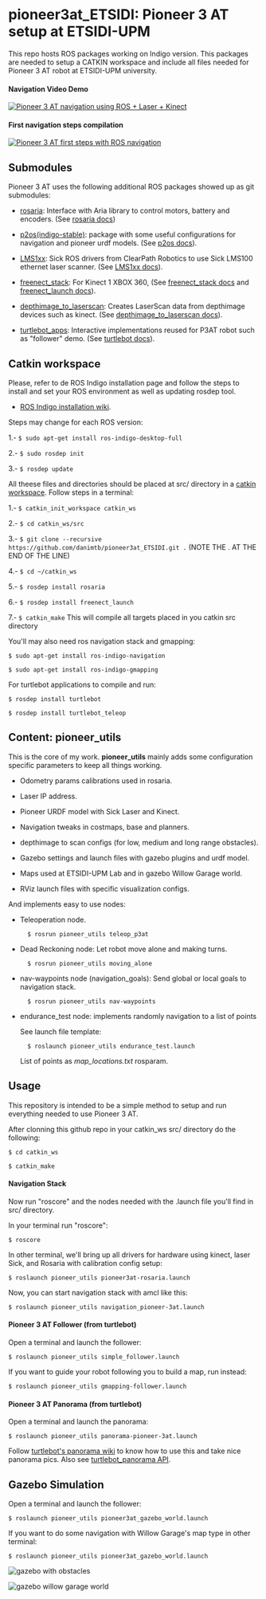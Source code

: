 
pioneer3at_ETSIDI: Pioneer 3 AT setup at ETSIDI-UPM
===================================================

This repo hosts ROS packages working on Indigo version. This packages are needed to setup a CATKIN workspace  and include all files needed for Pioneer 3 AT robot at ETSIDI-UPM university.

#### Navigation Video Demo

[![Pioneer 3 AT navigation using ROS + Laser + Kinect](http://img.youtube.com/vi/vXFqmWmqZSs/0.jpg)](http://www.youtube.com/watch?v=vXFqmWmqZSs)

#### First navigation steps compilation

[![Pioneer 3 AT first steps with ROS navigation](http://img.youtube.com/vi/w9qAdscY48k/0.jpg)](https://www.youtube.com/watch?v=w9qAdscY48k)

Submodules
----------------
Pioneer 3 AT uses the following additional ROS packages showed up as git submodules:

- [rosaria](https://github.com/amor-ros-pkg/rosaria): Interface with Aria library to control motors, battery and encoders. (See [rosaria docs](http://wiki.ros.org/ROSARIA))

- [p2os(indigo-stable)](https://github.com/allenh1/p2os/tree/indigo-stable): package with some useful configurations for navigation and pioneer urdf models. (See [p2os docs](http://wiki.ros.org/p2os)).

- [LMS1xx](https://github.com/clearpathrobotics/LMS1xx): Sick ROS drivers from ClearPath Robotics to use Sick LMS100 ethernet laser scanner. (See [LMS1xx docs](http://wiki.ros.org/LMS1xx)).

- [freenect_stack](https://github.com/ros-drivers/freenect_stack): For Kinect 1 XBOX 360, (See [freenect_stack docs](http://wiki.ros.org/freenect_stack) and [freenect_launch docs](http://wiki.ros.org/freenect_launch)).

- [depthimage_to_laserscan](https://github.com/ros-perception/depthimage_to_laserscan): Creates LaserScan data from depthimage devices such as kinect. (See [depthimage_to_laserscan docs](http://wiki.ros.org/depthimage_to_laserscan)).

- [turtlebot_apps](https://github.com/turtlebot/turtlebot_apps): Interactive implementations reused for P3AT robot such as "follower" demo. (See [turtlebot docs](http://wiki.ros.org/Robots/TurtleBot)).


Catkin workspace
----------------

Please, refer to de ROS Indigo installation page and follow the steps to install and set your ROS environment as well as updating rosdep tool.

- [ROS Indigo installation wiki](http://wiki.ros.org/indigo/Installation/Ubuntu).

Steps may change for each ROS version:

1.- ``$ sudo apt-get install ros-indigo-desktop-full``

2.- ``$ sudo rosdep init``

3.- ``$ rosdep update``

All theese files and directories should be placed at src/ directory in a [catkin workspace](http://wiki.ros.org/catkin).
Follow steps in a terminal:

  1.- ``$ catkin_init_workspace catkin_ws``
  
  2.- ``$ cd catkin_ws/src``
  
  3.- ``$ git clone --recursive https://github.com/danimtb/pioneer3at_ETSIDI.git .``	(NOTE THE . AT THE END OF THE LINE)

  4.- ``$ cd ~/catkin_ws``

  5.- ``$ rosdep install rosaria``

  6.- ``$ rosdep install freenect_launch``

  7.- ``$ catkin_make`` This will compile all targets placed in you catkin src directory

You'll may also need ros navigation stack and gmapping:

``$ sudo apt-get install ros-indigo-navigation``

``$ sudo apt-get install ros-indigo-gmapping``

For turtlebot applications to compile and run:

``$ rosdep install turtlebot``

``$ rosdep install turtlebot_teleop``

Content: pioneer_utils
----------------------
This is the core of my work. **pioneer_utils** mainly adds some configuration specific parameters to keep all things working.


- Odometry params calibrations used in rosaria.

- Laser IP address.

- Pioneer URDF model with Sick Laser and Kinect.

- Navigation tweaks in costmaps, base and planners.

- depthimage to scan configs (for low, medium and long range obstacles).

- Gazebo settings and launch files with gazebo plugins and urdf model.

- Maps used at ETSIDI-UPM Lab and in gazebo Willow Garage world.

- RViz launch files with specific visualization configs.

And implements easy to use nodes:

- Teleoperation node.

		$ rosrun pioneer_utils teleop_p3at

- Dead Reckoning node: Let robot move alone and making turns.

		$ rosrun pioneer_utils moving_alone

- nav-waypoints node (navigation_goals): Send global or local goals to navigation stack.

		$ rosrun pioneer_utils nav-waypoints

- endurance_test node: implements randomly navigation to a list of points

	See launch file template:
		
		$ roslaunch pioneer_utils endurance_test.launch

	List of points as *map_locations.txt* rosparam.
    
Usage
-----

This repository is intended to be a simple method to setup and run everything needed to use Pioneer 3 AT.

After clonning this github repo in your catkin_ws src/ directory do the following:

``$ cd catkin_ws``

``$ catkin_make``

#### Navigation Stack

Now run "roscore" and the nodes needed with the .launch file you'll find in src/ directory.

In your terminal run "roscore":

  ``$ roscore``

In other terminal, we'll bring up all drivers for hardware using kinect, laser Sick, and Rosaria with calibration config setup:

  ``$ roslaunch pioneer_utils pioneer3at-rosaria.launch``

Now, you can start navigation stack with amcl like this:

  ``$ roslaunch pioneer_utils navigation_pioneer-3at.launch``

#### Pioneer 3 AT Follower (from turtlebot)

Open a terminal and launch the follower:

``$ roslaunch pioneer_utils simple_follower.launch``

If you want to guide your robot following you to build a map, run instead:

``$ roslaunch pioneer_utils gmapping-follower.launch``

#### Pioneer 3 AT Panorama (from turtlebot)

Open a terminal and launch the panorama:

``$ roslaunch pioneer_utils panorama-pioneer-3at.launch``

Follow [turtlebot's panorama wiki](http://wiki.ros.org/turtlebot_panorama/Tutorials/Demo) to know how to use this and take nice panorama pics. Also see [turtlebot_panorama API](http://wiki.ros.org/turtlebot_panorama).

Gazebo Simulation
-----------------

Open a terminal and launch the follower:

``$ roslaunch pioneer_utils pioneer3at_gazebo_world.launch``

If you want to do some navigation with Willow Garage's map type in other terminal:

``$ roslaunch pioneer_utils pioneer3at_gazebo_world.launch``


![gazebo with obstacles](pioneer_utils/gazebo/snapshots/gazebo_2015-10-05%2019:47:40.png)


![gazebo willow garage world](pioneer_utils/gazebo/snapshots/gazebo_2015-09-21%2001:17:58.png)

